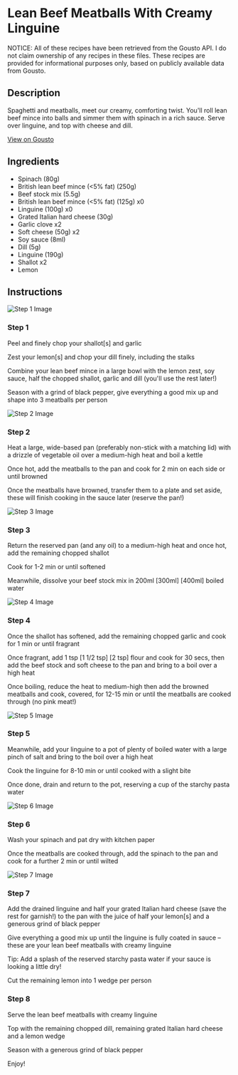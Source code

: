 # Lean Beef Meatballs With Creamy Linguine 

NOTICE: All of these recipes have been retrieved from the Gousto API. I do not claim ownership of any recipes in these files. These recipes are provided for informational purposes only, based on publicly available data from Gousto.

## Description

Spaghetti and meatballs, meet our creamy, comforting twist. You'll roll lean beef mince into balls and simmer them with spinach in a rich sauce. Serve over linguine, and top with cheese and dill.

[View on Gousto](https://www.gousto.co.uk/recipes/cookbook/lean-beef-meatballs-with-creamy-pappardelle)

## Ingredients

- Spinach (80g)
- British lean beef mince (<5% fat) (250g)
- Beef stock mix (5.5g)
- British lean beef mince (<5% fat) (125g) x0
- Linguine (100g) x0
- Grated Italian hard cheese (30g)
- Garlic clove x2
- Soft cheese (50g) x2
- Soy sauce (8ml)
- Dill (5g)
- Linguine (190g)
- Shallot x2
- Lemon

## Instructions

![Step 1 Image](https://production-media.gousto.co.uk/cms/recipe-step-image/step-1-1732539456444-x200.jpg)

### Step 1

Peel and finely chop your shallot[s] and garlic

Zest your lemon[s] and chop your dill finely, including the stalks

Combine your lean beef mince in a large bowl with the lemon zest, soy sauce, half the chopped shallot, garlic and dill (you'll use the rest later!)

Season with a grind of black pepper, give everything a good mix up and shape into 3 meatballs per person

![Step 2 Image](https://production-media.gousto.co.uk/cms/recipe-step-image/step-2-1732539461509-x200.jpg)

### Step 2

Heat a large, wide-based pan (preferably non-stick with a matching lid) with a drizzle of vegetable oil over a medium-high heat and boil a kettle

Once hot, add the meatballs to the pan and cook for 2 min on each side or until browned

Once the meatballs have browned, transfer them to a plate and set aside, these will finish cooking in the sauce later (reserve the pan!)

![Step 3 Image](https://production-media.gousto.co.uk/cms/recipe-step-image/step-3-1732539473771-x200.jpg)

### Step 3

Return the reserved pan (and any oil) to a medium-high heat and once hot, add the remaining chopped shallot

Cook for 1-2 min or until softened

Meanwhile, dissolve your beef stock mix in 200ml <span class="text-purple">[300ml] </span><span class="text-danger">[400ml]</span> boiled water

![Step 4 Image](https://production-media.gousto.co.uk/cms/recipe-step-image/step-4-1732539484097-x200.jpg)

### Step 4

Once the shallot has softened, add the remaining chopped garlic and cook for 1 min or until fragrant

Once fragrant, add 1 tsp <span class="text-purple">[1 1/2 tsp] </span><span class="text-danger">[2 tsp]</span> flour and cook for 30 secs, then add the beef stock and soft cheese to the pan and bring to a boil over a high heat

Once boiling, reduce the heat to medium-high then add the browned meatballs and cook, covered, for 12-15 min or until the meatballs are cooked through (no pink meat!)

![Step 5 Image](https://production-media.gousto.co.uk/cms/recipe-step-image/step-5-1732539490594-x200.jpg)

### Step 5

Meanwhile, add your linguine to a pot of plenty of boiled water with a large pinch of salt and bring to the boil over a high heat

Cook the linguine for 8-10 min or until cooked with a slight bite

Once done, drain and return to the pot, reserving a cup of the starchy pasta water

![Step 6 Image](https://production-media.gousto.co.uk/cms/recipe-step-image/step-6-1732539496111-x200.jpg)

### Step 6

Wash your spinach and pat dry with kitchen paper

Once the meatballs are cooked through, add the spinach to the pan and cook for a further 2 min or until wilted

![Step 7 Image](https://production-media.gousto.co.uk/cms/recipe-step-image/step-7-1732539502180-x200.jpg)

### Step 7

Add the drained linguine and half your grated Italian hard cheese (save the rest for garnish!) to the pan with the juice of half your lemon[s] and a generous grind of black pepper

Give everything a good mix up until the linguine is fully coated in sauce – these are your lean beef meatballs with creamy linguine

Tip: Add a splash of the reserved starchy pasta water if your sauce is looking a little dry!

Cut the remaining lemon into 1 wedge per person

### Step 8

Serve the lean beef meatballs with creamy linguine

Top with the remaining chopped dill, remaining grated Italian hard cheese and a lemon wedge

Season with a generous grind of black pepper

Enjoy!

